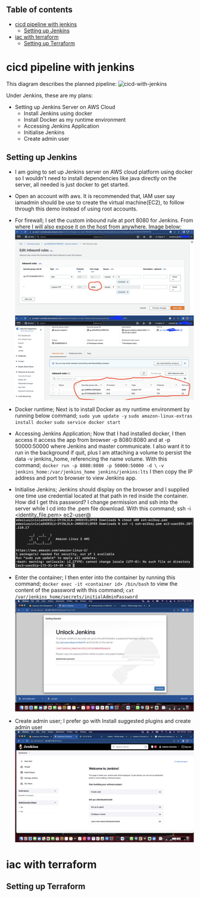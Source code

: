 

## Table of contents

<!-- TOC -->
* [cicd pipeline with jenkins](#cicd-pipeline-with-jenkins)
  * [Setting up Jenkins](#setting-up-jenkins)
* [iac with terraform](#terraform)
  * [Setting up Terraform](#setting-up-terraform)
<!-- TOC -->

# cicd pipeline with jenkins

This diagram describes the planned pipeline:
![cicd-with-jenkins](assets/cicd-with-jenkins.svg)

Under Jenkins, these are my plans: 
- Setting up Jenkins Server on AWS Cloud
  - Install Jenkins using docker
  - Install Docker as my runtime environment
  - Accessing Jenkins Application
  - Initialise Jenkins
  - Create admin user
## Setting up Jenkins
- I am going to set up Jenkins server on AWS cloud platform using docker so I wouldn't need to install dependencies like java directly on the server, all needed is just docker to get started.

- Open an account with aws. It is recommended that, IAM user say iamadmin should be use to create the virtual machine(EC2), to follow through this demo instead of using root accounts.

- For firewall; I set the custom inbound rule at port 8080 for Jenkins. From where I will also expose it on the host from anywhere. Image below;
![aws-1](assets/aws-1.png)
![aws-2](assets/aws-2.png)

- Docker runtime; Next is to install Docker as my runtime environment by running below command;
    `sudo yum update -y`
    `sudo amazon-linux-extras install docker`
    `sudo service docker start`

- Accessing Jenkins Application; Now that I had installed docker, I then access it access the app from browser -p 8080:8080 and at -p 50000:50000 where Jenkins and master communicate. I also want it to run in the background if quit, plus I am attaching a volume to persist the data -v jenkins_home, referencing the name volume. With this command; 
    `docker run -p 8080:8080 -p 50000:50000 -d \`
    `-v jenkins_home:/var/jenkins_home jenkins/jenkins:lts`
I then copy the IP address and port to browser to view Jenkins app.

- Initialise Jenkins; Jenkins should display on the browser and I supplied one time use credential located at that path in red inside the container. How did I get this password? I change permission and ssh into the server while I cd into the .pem file download. With this command; ssh -i <identity_file.pem> ec2-user@<hostname>
![aws-3](assets/aws-3.png)

- Enter the container; I then enter into the container by running this command;
    `docker exec -it <container id> /bin/bash`
to view the content of the password with this command;
    `cat /var/jenkins_home/secrets/initialAdminPassword`
![aws-4](assets/aws-4.png)
- Create admin user; I prefer go with Install suggested plugins and create admin user
![aws-5](assets/aws-5.png)

# iac with terraform

## Setting up Terraform